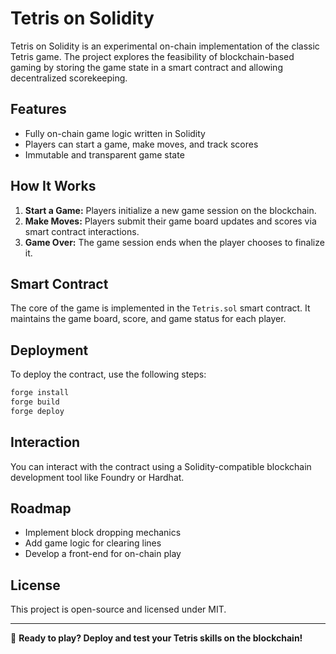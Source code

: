 # Tetris on Solidity

Tetris on Solidity is an experimental on-chain implementation of the classic Tetris game. The project explores the feasibility of blockchain-based gaming by storing the game state in a smart contract and allowing decentralized scorekeeping.

## Features
- Fully on-chain game logic written in Solidity
- Players can start a game, make moves, and track scores
- Immutable and transparent game state

## How It Works
1. **Start a Game:** Players initialize a new game session on the blockchain.
2. **Make Moves:** Players submit their game board updates and scores via smart contract interactions.
3. **Game Over:** The game session ends when the player chooses to finalize it.
 
## Smart Contract
The core of the game is implemented in the `Tetris.sol` smart contract. It maintains the game board, score, and game status for each player.

## Deployment
To deploy the contract, use the following steps:

```sh
forge install
forge build
forge deploy
```

## Interaction
You can interact with the contract using a Solidity-compatible blockchain development tool like Foundry or Hardhat.

## Roadmap
- Implement block dropping mechanics
- Add game logic for clearing lines
- Develop a front-end for on-chain play

## License
This project is open-source and licensed under MIT.

---

🚀 **Ready to play? Deploy and test your Tetris skills on the blockchain!**

